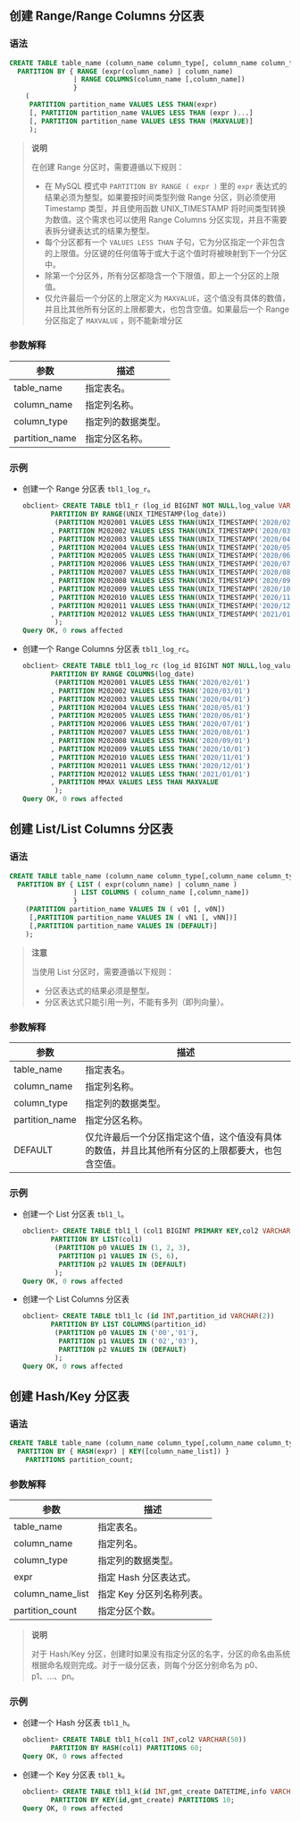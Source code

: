 ## 创建 Range/Range Columns 分区表

### 语法

```sql
CREATE TABLE table_name (column_name column_type[, column_name column_type])
  PARTITION BY { RANGE (expr(column_name) | column_name) 
                | RANGE COLUMNS(column_name [,column_name])
                }
    (
     PARTITION partition_name VALUES LESS THAN(expr)
     [, PARTITION partition_name VALUES LESS THAN (expr )...]
     [, PARTITION partition_name VALUES LESS THAN (MAXVALUE)]
     );
```

> **说明**
>
> 在创建 Range 分区时，需要遵循以下规则：
>
> - 在 MySQL 模式中 `PARTITION BY RANGE ( expr )` 里的 `expr` 表达式的结果必须为整型。如果要按时间类型列做 Range 分区，则必须使用 Timestamp 类型，并且使用函数 UNIX_TIMESTAMP 将时间类型转换为数值。这个需求也可以使用 Range Columns 分区实现，并且不需要表拆分键表达式的结果为整型。
> - 每个分区都有一个 `VALUES LESS THAN` 子句，它为分区指定一个非包含的上限值。分区键的任何值等于或大于这个值时将被映射到下一个分区中。
> - 除第一个分区外，所有分区都隐含一个下限值，即上一个分区的上限值。
> - 仅允许最后一个分区的上限定义为 `MAXVALUE`，这个值没有具体的数值，并且比其他所有分区的上限都要大，也包含空值。如果最后一个 Range 分区指定了 `MAXVALUE` ，则不能新增分区

### 参数解释

| 参数           | 描述               |
| -------------- | ------------------ |
| table_name     | 指定表名。         |
| column_name    | 指定列名称。       |
| column_type    | 指定列的数据类型。 |
| partition_name | 指定分区名称。     |

### 示例

- 创建一个 Range 分区表 `tbl1_log_r`。

  ```sql
  obclient> CREATE TABLE tbl1_r (log_id BIGINT NOT NULL,log_value VARCHAR(50),log_date TIMESTAMP NOT NULL)
         PARTITION BY RANGE(UNIX_TIMESTAMP(log_date)) 
          (PARTITION M202001 VALUES LESS THAN(UNIX_TIMESTAMP('2020/02/01'))
         , PARTITION M202002 VALUES LESS THAN(UNIX_TIMESTAMP('2020/03/01'))
         , PARTITION M202003 VALUES LESS THAN(UNIX_TIMESTAMP('2020/04/01'))
         , PARTITION M202004 VALUES LESS THAN(UNIX_TIMESTAMP('2020/05/01'))
         , PARTITION M202005 VALUES LESS THAN(UNIX_TIMESTAMP('2020/06/01'))
         , PARTITION M202006 VALUES LESS THAN(UNIX_TIMESTAMP('2020/07/01'))
         , PARTITION M202007 VALUES LESS THAN(UNIX_TIMESTAMP('2020/08/01'))
         , PARTITION M202008 VALUES LESS THAN(UNIX_TIMESTAMP('2020/09/01'))
         , PARTITION M202009 VALUES LESS THAN(UNIX_TIMESTAMP('2020/10/01'))
         , PARTITION M202010 VALUES LESS THAN(UNIX_TIMESTAMP('2020/11/01'))
         , PARTITION M202011 VALUES LESS THAN(UNIX_TIMESTAMP('2020/12/01'))
         , PARTITION M202012 VALUES LESS THAN(UNIX_TIMESTAMP('2021/01/01'))
          );
  Query OK, 0 rows affected
  ```

- 创建一个 Range Columns 分区表 `tbl1_log_rc`。

  ```sql
  obclient> CREATE TABLE tbl1_log_rc (log_id BIGINT NOT NULL,log_value VARCHAR(50),log_date DATE NOT NULL)
         PARTITION BY RANGE COLUMNS(log_date) 
          (PARTITION M202001 VALUES LESS THAN('2020/02/01')
         , PARTITION M202002 VALUES LESS THAN('2020/03/01')
         , PARTITION M202003 VALUES LESS THAN('2020/04/01')
         , PARTITION M202004 VALUES LESS THAN('2020/05/01')
         , PARTITION M202005 VALUES LESS THAN('2020/06/01')
         , PARTITION M202006 VALUES LESS THAN('2020/07/01')
         , PARTITION M202007 VALUES LESS THAN('2020/08/01')
         , PARTITION M202008 VALUES LESS THAN('2020/09/01')
         , PARTITION M202009 VALUES LESS THAN('2020/10/01')
         , PARTITION M202010 VALUES LESS THAN('2020/11/01')
         , PARTITION M202011 VALUES LESS THAN('2020/12/01')
         , PARTITION M202012 VALUES LESS THAN('2021/01/01')
         , PARTITION MMAX VALUES LESS THAN MAXVALUE
          );
  Query OK, 0 rows affected
  ```

## 创建 List/List Columns 分区表

### 语法

```sql
CREATE TABLE table_name (column_name column_type[,column_name column_type])
  PARTITION BY { LIST ( expr(column_name) | column_name )
                | LIST COLUMNS ( column_name [,column_name])
                }
    (PARTITION partition_name VALUES IN ( v01 [, v0N])
     [,PARTITION partition_name VALUES IN ( vN1 [, vNN])]
     [,PARTITION partition_name VALUES IN (DEFAULT)]
    );
```

> **注意**
>
> 当使用 List 分区时，需要遵循以下规则：
>
> - 分区表达式的结果必须是整型。
> - 分区表达式只能引用一列，不能有多列（即列向量）。

### 参数解释

| 参数           | 描述                                                         |
| -------------- | ------------------------------------------------------------ |
| table_name     | 指定表名。                                                   |
| column_name    | 指定列名称。                                                 |
| column_type    | 指定列的数据类型。                                           |
| partition_name | 指定分区名称。                                               |
| DEFAULT        | 仅允许最后一个分区指定这个值，这个值没有具体的数值，并且比其他所有分区的上限都要大，也包含空值。 |

### 示例

- 创建一个 List 分区表 `tbl1_l`。

  ```sql
  obclient> CREATE TABLE tbl1_l (col1 BIGINT PRIMARY KEY,col2 VARCHAR(50))
         PARTITION BY LIST(col1) 
          (PARTITION p0 VALUES IN (1, 2, 3),
           PARTITION p1 VALUES IN (5, 6),
           PARTITION p2 VALUES IN (DEFAULT)
          );
  Query OK, 0 rows affected
  ```

- 创建一个 List Columns 分区表

  ```sql
  obclient> CREATE TABLE tbl1_lc (id INT,partition_id VARCHAR(2))
         PARTITION BY LIST COLUMNS(partition_id)
          (PARTITION p0 VALUES IN ('00','01'),
           PARTITION p1 VALUES IN ('02','03'),
           PARTITION p2 VALUES IN (DEFAULT)
          );
  Query OK, 0 rows affected
  ```

## 创建 Hash/Key 分区表

### 语法

```sql
CREATE TABLE table_name (column_name column_type[,column_name column_type])
  PARTITION BY { HASH(expr) | KEY([column_name_list]) } 
    PARTITIONS partition_count;
```

### 参数解释

| 参数             | 描述                      |
| ---------------- | ------------------------- |
| table_name       | 指定表名。                |
| column_name      | 指定列名。                |
| column_type      | 指定列的数据类型。        |
| expr             | 指定 Hash 分区表达式。    |
| column_name_list | 指定 Key 分区列名称列表。 |
| partition_count  | 指定分区个数。            |

> **说明**
>
> 对于 Hash/Key 分区，创建时如果没有指定分区的名字，分区的命名由系统根据命名规则完成。对于一级分区表，则每个分区分别命名为 p0、p1、...、pn。

### 示例

- 创建一个 Hash 分区表 `tbl1_h`。

  ```sql
  obclient> CREATE TABLE tbl1_h(col1 INT,col2 VARCHAR(50))
         PARTITION BY HASH(col1) PARTITIONS 60;
  Query OK, 0 rows affected
  ```

- 创建一个 Key 分区表 `tbl1_k`。

  ```sql
  obclient> CREATE TABLE tbl1_k(id INT,gmt_create DATETIME,info VARCHAR(20))
         PARTITION BY KEY(id,gmt_create) PARTITIONS 10;
  Query OK, 0 rows affected
  ```